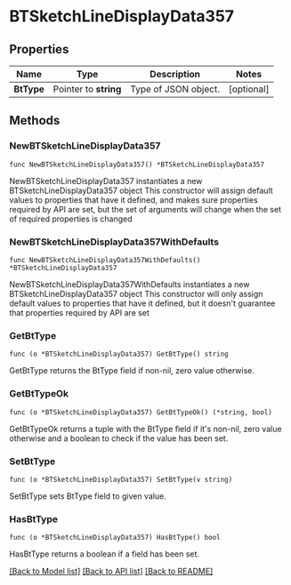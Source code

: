 # BTSketchLineDisplayData357

## Properties

Name | Type | Description | Notes
------------ | ------------- | ------------- | -------------
**BtType** | Pointer to **string** | Type of JSON object. | [optional] 

## Methods

### NewBTSketchLineDisplayData357

`func NewBTSketchLineDisplayData357() *BTSketchLineDisplayData357`

NewBTSketchLineDisplayData357 instantiates a new BTSketchLineDisplayData357 object
This constructor will assign default values to properties that have it defined,
and makes sure properties required by API are set, but the set of arguments
will change when the set of required properties is changed

### NewBTSketchLineDisplayData357WithDefaults

`func NewBTSketchLineDisplayData357WithDefaults() *BTSketchLineDisplayData357`

NewBTSketchLineDisplayData357WithDefaults instantiates a new BTSketchLineDisplayData357 object
This constructor will only assign default values to properties that have it defined,
but it doesn't guarantee that properties required by API are set

### GetBtType

`func (o *BTSketchLineDisplayData357) GetBtType() string`

GetBtType returns the BtType field if non-nil, zero value otherwise.

### GetBtTypeOk

`func (o *BTSketchLineDisplayData357) GetBtTypeOk() (*string, bool)`

GetBtTypeOk returns a tuple with the BtType field if it's non-nil, zero value otherwise
and a boolean to check if the value has been set.

### SetBtType

`func (o *BTSketchLineDisplayData357) SetBtType(v string)`

SetBtType sets BtType field to given value.

### HasBtType

`func (o *BTSketchLineDisplayData357) HasBtType() bool`

HasBtType returns a boolean if a field has been set.


[[Back to Model list]](../README.md#documentation-for-models) [[Back to API list]](../README.md#documentation-for-api-endpoints) [[Back to README]](../README.md)


